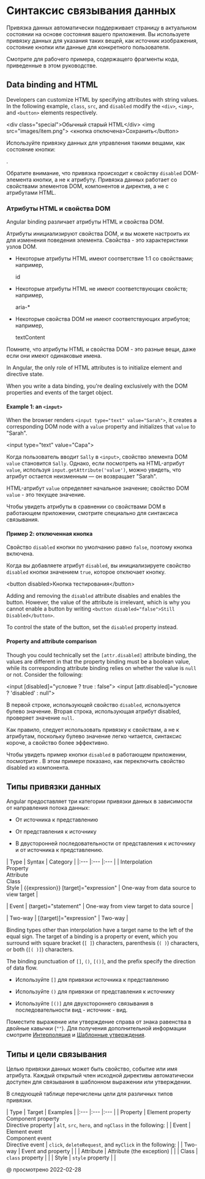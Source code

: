 # Синтаксис связывания данных

Привязка данных автоматически поддерживает страницу в актуальном состоянии на основе состояния вашего приложения. Вы используете привязку данных для указания таких вещей, как источник изображения, состояние кнопки или данные для конкретного пользователя.

<div class="alert is-helpful">

Смотрите <live-example></live-example> для рабочего примера, содержащего фрагменты кода, приведенные в этом руководстве.

</div>

## Data binding and HTML

Developers can customize HTML by specifying attributes with string values. In the following example, `class`, `src`, and `disabled` modify the `<div>`, `<img>`, and `<button>` elements respectively.

<code-example format="html" language="html">

&lt;div class="special"&gt;Обычный старый HTML&lt;/div&gt; &lt;img src="images/item.png"&gt;
&lt;кнопка отключена&gt;Сохранить&lt;/button&gt;

</code-example>

Используйте привязку данных для управления такими вещами, как состояние кнопки:

<code-example header="src/app/app.component.html" path="binding-syntax/src/app/app/app.component.html" region="disabled-button"></code-example>.

Обратите внимание, что привязка происходит к свойству `disabled` DOM-элемента кнопки, а не к атрибуту. Привязка данных работает со свойствами элементов DOM, компонентов и директив, а не с атрибутами HTML.

<a id="html-attribute-vs-dom-property"></a>

### Атрибуты HTML и свойства DOM

Angular binding различает атрибуты HTML и свойства DOM.

Атрибуты инициализируют свойства DOM, и вы можете настроить их для изменения поведения элемента. Свойства - это характеристики узлов DOM.

-   Некоторые атрибуты HTML имеют соответствие 1:1 со свойствами; например,

      <code-example format="html" hideCopy language="html">

    id

      </code-example>

-   Некоторые атрибуты HTML не имеют соответствующих свойств; например,

      <code-example format="html" hideCopy language="html">

    aria-\*

      </code-example>

-   Некоторые свойства DOM не имеют соответствующих атрибутов; например,

      <code-example format="html" hideCopy language="html">

    textContent

      </code-example>

<div class="alert is-important">

Помните, что атрибуты HTML и свойства DOM - это разные вещи, даже если они имеют одинаковые имена.

</div>

In Angular, the only role of HTML attributes is to initialize element and directive state.

When you write a data binding, you're dealing exclusively with the DOM properties and events of the target object.

#### Example 1: an `<input>`

When the browser renders `<input type="text" value="Sarah">`, it creates a corresponding DOM node with a `value` property and initializes that `value` to "Sarah".

<code-example format="html" language="html">

&lt;input type="text" value="Сара"&gt;

</code-example>

Когда пользователь вводит `Sally` в `<input>`, свойство элемента DOM `value` становится `Sally`. Однако, если посмотреть на HTML-атрибут `value`, используя `input.getAttribute('value')`, можно увидеть, что атрибут остается неизменным &mdash; он возвращает "Sarah".

HTML-атрибут `value` определяет начальное значение; свойство DOM `value` - это текущее значение.

Чтобы увидеть атрибуты в сравнении со свойствами DOM в работающем приложении, смотрите <live-example name="binding-syntax"></live-example> специально для синтаксиса связывания.

#### Пример 2: отключенная кнопка

Свойство `disabled` кнопки по умолчанию равно `false`, поэтому кнопка включена.

Когда вы добавляете атрибут `disabled`, вы инициализируете свойство `disabled` кнопки значением `true`, которое отключает кнопку.

<code-example format="html" language="html">

&lt;button disabled&gt;Кнопка тестирования&lt;/button&gt;

</code-example>

Adding and removing the `disabled` attribute disables and enables the button. However, the value of the attribute is irrelevant, which is why you cannot enable a button by writing `<button disabled="false">Still Disabled</button>`.

To control the state of the button, set the `disabled` property instead.

#### Property and attribute comparison

Though you could technically set the `[attr.disabled]` attribute binding, the values are different in that the property binding must be a boolean value, while its corresponding attribute binding relies on whether the value is `null` or not. Consider the following:

<code-example format="html" language="html">

&lt;input [disabled]="условие ? true : false"&gt; &lt;input [attr.disabled]="условие ? 'disabled' : null"&gt;

</code-example>

В первой строке, использующей свойство `disabled`, используется булево значение. Вторая строка, использующая атрибут disabled, проверяет значение `null`.

Как правило, следует использовать привязку к свойствам, а не к атрибутам, поскольку булево значение легко читается, синтаксис короче, а свойство более эффективно.

Чтобы увидеть пример кнопки `disabled` в работающем приложении, посмотрите <live-example></live-example>. В этом примере показано, как переключить свойство disabled из компонента.

## Типы привязки данных

Angular предоставляет три категории привязки данных в зависимости от направления потока данных:

-   От источника к представлению

-   От представления к источнику

-   В двусторонней последовательности от представления к источнику и от источника к представлению.

| Type | Syntax | Category | |:--- |:--- |:--- |
| Interpolation <br /> Property <br /> Attribute <br /> Class <br /> Style | <code-example> {{expression}} &NewLine;[target]="expression" </code-example> | One-way from data source to view target |

| Event | <code-example> (target)="statement" </code-example> | One-way from view target to data source |

| Two-way | <code-example> [(target)]="expression" </code-example> | Two-way |

Binding types other than interpolation have a target name to the left of the equal sign. The target of a binding is a property or event, which you surround with square bracket \(`[ ]`\) characters, parenthesis \(`( )`\) characters, or both \(`[( )]`\) characters.

The binding punctuation of `[]`, `()`, `[()]`, and the prefix specify the direction of data flow.

-   Используйте `[]` для привязки источника к представлению
-   Используйте `()` для привязки от представления к источнику

-   Используйте `[()]` для двухстороннего связывания в последовательности вид - источник - вид.

Поместите выражение или утверждение справа от знака равенства в двойные кавычки \(`""`\). Для получения дополнительной информации смотрите [Интерполяция](guide/interpolation) и [Шаблонные утверждения](guide/template-statements).

## Типы и цели связывания

Целью привязки данных может быть свойство, событие или имя атрибута. Каждый открытый член исходной директивы автоматически доступен для связывания в шаблонном выражении или утверждении.

В следующей таблице перечислены цели для различных типов привязки.

| Type | Target | Examples | |:--- |:--- |:--- |
| Property | Element property <br /> Component property <br /> Directive property | `alt`, `src`, `hero`, and `ngClass` in the following: <code-example path="template-syntax/src/app/app.component.html" region="property-binding-syntax-1"></code-example> <!-- For more information, see [Property Binding](guide/property-binding). --> |
| Event | Element event <br /> Component event <br /> Directive event | `click`, `deleteRequest`, and `myClick` in the following: <code-example path="template-syntax/src/app/app.component.html" region="event-binding-syntax-1"></code-example> |
| Two-way | Event and property | <code-example path="template-syntax/src/app/app.component.html" region="2-way-binding-syntax-1"></code-example> |
| Attribute | Attribute \(the exception\) | <code-example path="template-syntax/src/app/app.component.html" region="attribute-binding-syntax-1"></code-example> |
| Class | `class` property | <code-example path="template-syntax/src/app/app.component.html" region="class-binding-syntax-1"></code-example> |
| Style | `style` property | <code-example path="template-syntax/src/app/app.component.html" region="style-binding-syntax-1"></code-example> |

<!-- links -->

<!-- external links -->

<!-- end links -->

@ просмотрено 2022-02-28
